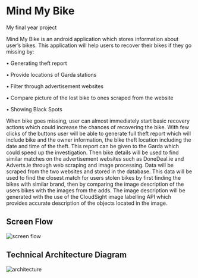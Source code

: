 # Mind My Bike 
My final year project

Mind My Bike is an android application which stores information about user’s bikes. This application will help users to recover their bikes if they go missing by:

•	Generating theft report 

•	Provide locations of Garda stations

•	Filter through advertisement websites

•	Compare picture of the lost bike to ones scraped from the website

•	Showing Black Spots

When bike goes missing, user can almost immediately start basic recovery actions which could increase the chances of recovering the bike. With few clicks of the buttons user will be able to generate full theft report which will include bike and the owner information, the bike theft location including the date and time of the theft. This report can be given to the Garda which could speed up the investigation. Then bike details will be used to find similar matches on the advertisement websites such as DoneDeal.ie and Adverts.ie through web scraping and image processing. Data will be scraped from the two websites and stored in the database. This data will be used to find the closest match for users stolen bikes by first finding the bikes with similar brand, then by comparing the image description of the users bikes with the images from the adds. The image description will be generated with the use of the CloudSight image labelling API which provides accurate description of the objects located in the image.

## Screen Flow

![screen flow](https://cloud.githubusercontent.com/assets/8878914/25775434/f63cc8ba-329c-11e7-87fa-3f8ca951ef97.png)

## Technical Architecture Diagram


![architecture](https://cloud.githubusercontent.com/assets/8878914/25775452/4c2d8598-329d-11e7-94a3-c314e630a256.png)
